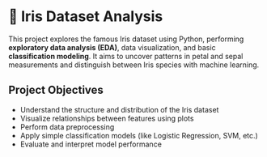 # 🌸 Iris Dataset Analysis

This project explores the famous Iris dataset using Python, performing **exploratory data analysis (EDA)**, data visualization, and basic **classification modeling**. It aims to uncover patterns in petal and sepal measurements and distinguish between Iris species with machine learning.


## Project Objectives

- Understand the structure and distribution of the Iris dataset
- Visualize relationships between features using plots
- Perform data preprocessing
- Apply simple classification models (like Logistic Regression, SVM, etc.)
- Evaluate and interpret model performance
